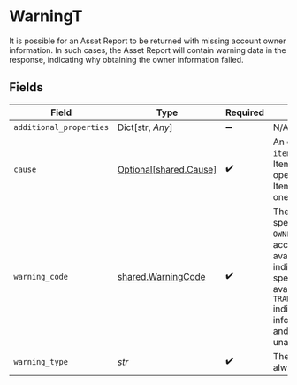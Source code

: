 # WarningT

It is possible for an Asset Report to be returned with missing account owner information. In such cases, the Asset Report will contain warning data in the response, indicating why obtaining the owner information failed.


## Fields

| Field                                                                                                                                                                                                                                                                                                                                                                 | Type                                                                                                                                                                                                                                                                                                                                                                  | Required                                                                                                                                                                                                                                                                                                                                                              | Description                                                                                                                                                                                                                                                                                                                                                           |
| --------------------------------------------------------------------------------------------------------------------------------------------------------------------------------------------------------------------------------------------------------------------------------------------------------------------------------------------------------------------- | --------------------------------------------------------------------------------------------------------------------------------------------------------------------------------------------------------------------------------------------------------------------------------------------------------------------------------------------------------------------- | --------------------------------------------------------------------------------------------------------------------------------------------------------------------------------------------------------------------------------------------------------------------------------------------------------------------------------------------------------------------- | --------------------------------------------------------------------------------------------------------------------------------------------------------------------------------------------------------------------------------------------------------------------------------------------------------------------------------------------------------------------- |
| `additional_properties`                                                                                                                                                                                                                                                                                                                                               | Dict[str, *Any*]                                                                                                                                                                                                                                                                                                                                                      | :heavy_minus_sign:                                                                                                                                                                                                                                                                                                                                                    | N/A                                                                                                                                                                                                                                                                                                                                                                   |
| `cause`                                                                                                                                                                                                                                                                                                                                                               | [Optional[shared.Cause]](../../models/shared/cause.md)                                                                                                                                                                                                                                                                                                                | :heavy_check_mark:                                                                                                                                                                                                                                                                                                                                                    | An error object and associated `item_id` used to identify a specific Item and error when a batch operation operating on multiple Items has encountered an error in one of the Items.                                                                                                                                                                                  |
| `warning_code`                                                                                                                                                                                                                                                                                                                                                        | [shared.WarningCode](../../models/shared/warningcode.md)                                                                                                                                                                                                                                                                                                              | :heavy_check_mark:                                                                                                                                                                                                                                                                                                                                                    | The warning code identifies a specific kind of warning. `OWNERS_UNAVAILABLE` indicates that account-owner information is not available.`INVESTMENTS_UNAVAILABLE` indicates that Investments specific information is not available. `TRANSACTIONS_UNAVAILABLE` indicates that transactions information associated with Credit and Depository accounts are unavailable. |
| `warning_type`                                                                                                                                                                                                                                                                                                                                                        | *str*                                                                                                                                                                                                                                                                                                                                                                 | :heavy_check_mark:                                                                                                                                                                                                                                                                                                                                                    | The warning type, which will always be `ASSET_REPORT_WARNING`                                                                                                                                                                                                                                                                                                         |